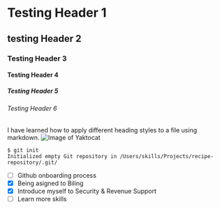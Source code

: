 # Testing Header 1
## testing Header 2
### Testing Header 3
#### Testing Header 4
##### Testing Header 5
###### Testing Header 6
I have learned how to apply different heading styles to a file using markdown.
![Image of Yaktocat](https://octodex.github.com/images/yaktocat.png)
```
$ git init
Initialized empty Git repository in /Users/skills/Projects/recipe-repository/.git/
```
- [ ] Github onboarding process
- [x] Being asigned to Biling
- [x] Introduce myself to Security & Revenue Support
- [ ] Learn more skills
